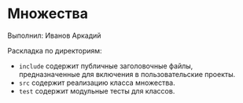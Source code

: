 # Множества

Выполнил: Иванов Аркадий

Раскладка по директориям:

  - `include` содержит публичные заголовочные файлы, предназначенные для
    включения в пользовательские проекты.
  - `src` содержит реализацию класса множества.
  - `test` содержит модульные тесты для классов.

<!-- - `docs` содержит документацию на класс. -->
